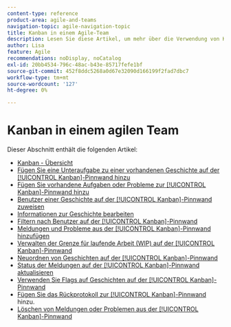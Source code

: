 ```yaml
---
content-type: reference
product-area: agile-and-teams
navigation-topic: agile-navigation-topic
title: Kanban in einem Agile-Team
description: Lesen Sie diese Artikel, um mehr über die Verwendung von Kanban in einem agilen Team zu erfahren.
author: Lisa
feature: Agile
recommendations: noDisplay, noCatalog
exl-id: 20bb4534-796c-48ac-b43e-85717fefe1bf
source-git-commit: 452f8ddc5268a0d67e32090d166199f2fad7dbc7
workflow-type: tm+mt
source-wordcount: '127'
ht-degree: 0%

---
```


# Kanban in einem agilen Team

Dieser Abschnitt enthält die folgenden Artikel:

* [Kanban - Übersicht](../../agile/use-kanban-in-an-agile-team/kanban-overview.md)
* [Fügen Sie eine Unteraufgabe zu einer vorhandenen Geschichte auf der [!UICONTROL Kanban]-Pinnwand hinzu](../../agile/use-kanban-in-an-agile-team/add-a-subtask-to-an-existing-story.md)
* [Fügen Sie vorhandene Aufgaben oder Probleme zur [!UICONTROL Kanban]-Pinnwand hinzu](../../agile/use-kanban-in-an-agile-team/add-existing-tasks-or-issues-to-the-kanban-board.md)
* [Benutzer einer Geschichte auf der [!UICONTROL Kanban]-Pinnwand zuweisen](../../agile/use-kanban-in-an-agile-team/assign-users-to-a-story.md)
* [Informationen zur Geschichte bearbeiten](../../agile/use-kanban-in-an-agile-team/edit-story-information.md)
* [Filtern nach Benutzer auf der [!UICONTROL Kanban]-Pinnwand](../../agile/use-kanban-in-an-agile-team/filter-by-user.md)
* [Meldungen und Probleme aus der [!UICONTROL Kanban]-Pinnwand hinzufügen](../../agile/use-kanban-in-an-agile-team/add-story-from-kanban-board.md)
* [Verwalten der Grenze für laufende Arbeit (WIP) auf der [!UICONTROL Kanban]-Pinnwand](../../agile/use-kanban-in-an-agile-team/work-in-progress-limit-on-the-kanban-board.md)
* [Neuordnen von Geschichten auf der [!UICONTROL Kanban]-Pinnwand](../../agile/use-kanban-in-an-agile-team/reorder-stories-on-the-kanban-board.md)
* [Status der Meldungen auf der [!UICONTROL Kanban]-Pinnwand aktualisieren](../../agile/use-kanban-in-an-agile-team/update-the-status-of-stories.md)
* [Verwenden Sie Flags auf Geschichten auf der [!UICONTROL Kanban]-Pinnwand](../../agile/use-kanban-in-an-agile-team/use-flags-on-stories.md)
* [Fügen Sie das Rückprotokoll zur [!UICONTROL Kanban]-Pinnwand](../../agile/use-kanban-in-an-agile-team/view-the-backlog-on-the-kanban-board.md) hinzu.
* [Löschen von Meldungen oder Problemen aus der [!UICONTROL Kanban]-Pinnwand](../../agile/use-kanban-in-an-agile-team/delete-story-from-kanban-board.md)
